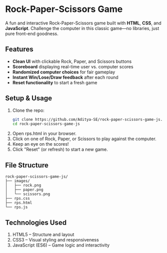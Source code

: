 # Rock-Paper-Scissors Game

A fun and interactive Rock-Paper-Scissors game built with **HTML**, **CSS**, and **JavaScript**. Challenge the computer in this classic game—no libraries, just pure front-end goodness.

##  Features

- **Clean UI** with clickable Rock, Paper, and Scissors buttons  
- **Scoreboard** displaying real-time user vs. computer scores  
- **Randomized computer choices** for fair gameplay  
- **Instant Win/Lose/Draw feedback** after each round  
- **Reset functionality** to start a fresh game  

##  Setup & Usage

1. Clone the repo:
   ```bash
   git clone https://github.com/Aditya-SE/rock-paper-scissors-game-js.git
   cd rock-paper-scissors-game-js
   ```
2. Open rps.html in your browser.
3. Click on one of Rock, Paper, or Scissors to play against the computer.
4. Keep an eye on the scores!
5. Click "Reset" (or refresh) to start a new game.

## File Structure
```
rock-paper-scissors-game-js/
├── images/
│   ├── rock.png
│   ├── paper.png
│   └── scissors.png
├── rps.css
├── rps.html
└── rps.js
```
## Technologies Used

1. HTML5 – Structure and layout
2. CSS3 – Visual styling and responsiveness
3. JavaScript (ES6) – Game logic and interactivity
